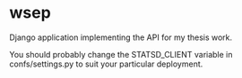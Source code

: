 wsep
====

Django application implementing the API for my thesis work.

You should probably change the STATSD_CLIENT variable in confs/settings.py to suit your particular deployment.
